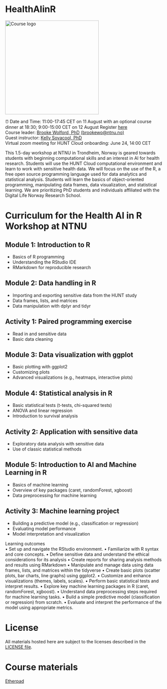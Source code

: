 # HealthAIinR

<img src="healthAI_course_logo_v3.jpg" alt="Course logo" height="300">


⏰ Date and Time: 11:00-17:45 CET on 11 August with an optional course dinner at 18:30; 9:00-15:00 CET on 12 August 
Register [here](https://forms.office.com/e/GpdEnJH7wm)  
Course leader: [Brooke Wolford, PhD](https://www.ntnu.edu/employees/brookewo) [(brookewo@ntnu.no)](mailto:brookewo@ntnu.no)  
Guest instructor: [Kelly Sovacool, PhD](https://github.com/kelly-sovacool)  
Virtual zoom meeting for HUNT Cloud onboarding: June 24, 14:00 CET  

This 1.5-day workshop at NTNU in Trondheim, Norway is geared towards students with beginning computational skills and an interest in AI for health research. Students will use the HUNT Cloud computational environment and learn to work with sensitive health data. We will focus on the use of the R, a free open source programming language used for data analytics and statistical analysis. Students will learn the basics of object-oriented programming, manipulating data frames, data visualization, and statistical learning. We are prioritizing PhD students and individuals affiliated with the Digital Life Norway Research School.


# Curriculum for the **Health AI in R Workshop** at NTNU 

## Module 1: Introduction to R 
* Basics of R programming
* Understanding the RStudio IDE
* RMarkdown for reproducible research

## Module 2: Data handling in R
* Importing and exporting sensitive data from the HUNT study
* Data frames, lists, and matrices
* Data manipulation with dplyr and tidyr

## Activity 1: Paired programming exercise
* Read in and sensitive data  
* Basic data cleaning   

## Module 3: Data visualization with ggplot 
* Basic plotting with ggplot2
* Customizing plots
* Advanced visualizations (e.g., heatmaps, interactive plots)

## Module 4: Statistical analysis in R 
* Basic statistical tests (t-tests, chi-squared tests)
* ANOVA and linear regression
* Introduction to survival analysis

## Activity 2: Application with sensitive data  
* Exploratory data analysis with sensitive data
* Use of classic statistical methods

## Module 5: Introduction to AI and Machine Learning in R
* Basics of machine learning
* Overview of key packages (caret, randomForest, xgboost)
* Data preprocessing for machine learning

## Activity 3: Machine learning project
* Building a predictive model (e.g., classification or regression)
* Evaluating model performance
* Model interpretation and visualization



Learning outcomes  
•	Set up and navigate the RStudio environment.
•	Familiarize with R syntax and core concepts.
•	Define sensitive data and understand the ethical considerations for its analysis
•	Create reports for sharing analysis methods and results using RMarkdown
•	Manipulate and manage data using data frames, lists, and matrices within the tidyverse
•	Create basic plots (scatter plots, bar charts, line graphs) using ggplot2.
•	Customize and enhance visualizations (themes, labels, scales).
•	Perform basic statistical tests and interpret results.
•	Explore key machine learning packages in R (caret, randomForest, xgboost).
•	Understand data preprocessing steps required for machine learning tasks.
•	Build a simple predictive model (classification or regression) from scratch.
•	Evaluate and interpret the performance of the model using appropriate metrics.

# License
All materials hosted here are subject to the licenses described in the [LICENSE file](LICENSE.md).

# Course materials
[Etherpad](http://localhost:9001/p/r.2097e67185310cce46e3f466cbca4be0)
